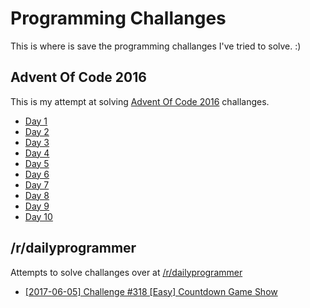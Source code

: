 # Programming Challanges

This is where is save the programming challanges I've tried to solve. :)

## Advent Of Code 2016

This is my attempt at solving [Advent Of Code 2016](http://adventofcode.com/2016) challanges.

- [Day 1](advent-of-code-2016/day_1/src/main.rs)
- [Day 2](advent-of-code-2016/day_2/src/main.rs)
- [Day 3](advent-of-code-2016/day_3/src/main.rs)
- [Day 4](advent-of-code-2016/day_4/src/main.rs)
- [Day 5](advent-of-code-2016/day_5/src/main.rs)
- [Day 6](advent-of-code-2016/day_6/src/main.rs)
- [Day 7](advent-of-code-2016/day_7/src/main.rs)
- [Day 8](advent-of-code-2016/day_8)
- [Day 9](advent-of-code-2016/day_9)
- [Day 10](advent-of-code-2016/day_10)

## /r/dailyprogrammer

Attempts to solve challanges over at [/r/dailyprogrammer](https://reddit.com/r/dailyprogrammer)

- [[2017-06-05] Challenge #318 [Easy] Countdown Game Show](dailyprogrammer/easy_countdown_game_show/src/countdown.cr)
